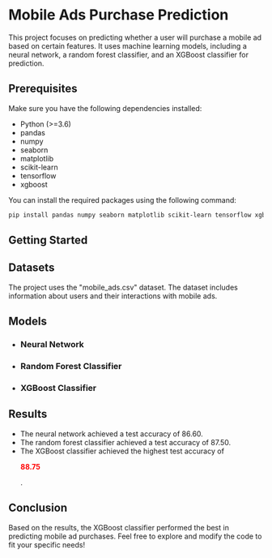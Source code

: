 # Mobile Ads Purchase Prediction 
 
This project focuses on predicting whether a user will purchase a mobile ad based on certain features. It uses machine learning models, including a neural network, a random forest classifier, and an XGBoost classifier for prediction. 
 
## Prerequisites

Make sure you have the following dependencies installed: 

- Python (>=3.6) 
- pandas
- numpy
- seaborn
- matplotlib
- scikit-learn
- tensorflow
- xgboost

You can install the required packages using the following command:
```bash
pip install pandas numpy seaborn matplotlib scikit-learn tensorflow xgboost
```

## Getting Started


## Datasets
The project uses the "mobile_ads.csv" dataset. The dataset includes information about users and their interactions with mobile ads.

## Models

- ### Neural Network
- ### Random Forest Classifier
- ### XGBoost Classifier


## Results

- The neural network achieved a test accuracy of 86.60.
- The random forest classifier achieved a test accuracy of 87.50.
- The XGBoost classifier achieved the highest test accuracy of **<p style="color: red;">88.75</p>**.

## Conclusion

Based on the results, the XGBoost classifier performed the best in predicting mobile ad purchases.
Feel free to explore and modify the code to fit your specific needs!
